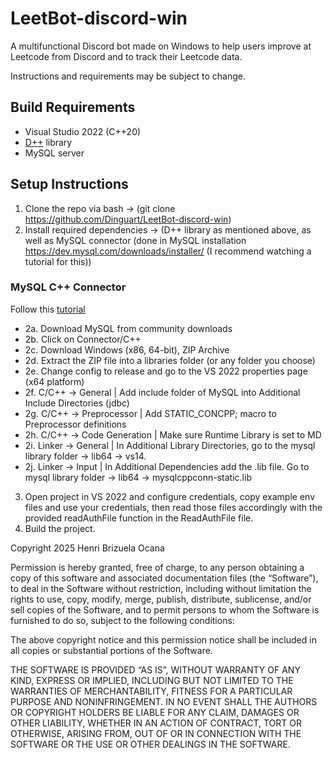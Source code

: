 # LeetBot-discord-win
A multifunctional Discord bot made on Windows to help users improve at Leetcode from Discord and to track their Leetcode data.

Instructions and requirements may be subject to change.

## Build Requirements
- Visual Studio 2022 (C++20)
- [D++](https://github.com/brainboxdotcc/DPP) library
- MySQL server

## Setup Instructions
1. Clone the repo via bash -> (git clone https://github.com/Dinguart/LeetBot-discord-win)
2. Install required dependencies -> (D++ library as mentioned above, as well as MySQL connector (done in MySQL installation https://dev.mysql.com/downloads/installer/ (I recommend watching a tutorial for this))

### MySQL C++ Connector
Follow this [tutorial](https://www.youtube.com/watch?v=a_W4zt5sR1M)
- 2a. Download MySQL from community downloads
- 2b. Click on Connector/C++
- 2c. Download Windows (x86, 64-bit), ZIP Archive
- 2d. Extract the ZIP file into a libraries folder (or any folder you choose)
- 2e. Change config to release and go to the VS 2022 properties page (x64 platform)
- 2f. C/C++ -> General | Add include folder of MySQL into Additional Include Directories (jdbc)
- 2g. C/C++ -> Preprocessor | Add STATIC_CONCPP; macro to Preprocessor definitions
- 2h. C/C++ -> Code Generation | Make sure Runtime Library is set to MD
- 2i. Linker -> General | In Additional Library Directories, go to the mysql library folder -> lib64 -> vs14.
- 2j. Linker -> Input | In Additional Dependencies add the .lib file. Go to mysql library folder -> lib64 -> mysqlcppconn-static.lib


3. Open project in VS 2022 and configure credentials, copy example env files and use your credentials, then read those files accordingly with the provided readAuthFile function in the ReadAuthFile file.
4. Build the project.


Copyright 2025 Henri Brizuela Ocana

Permission is hereby granted, free of charge, to any person obtaining a copy of this software and associated documentation files (the “Software”), to deal in the Software without restriction, including without limitation the rights to use, copy, modify, merge, publish, distribute, sublicense, and/or sell copies of the Software, and to permit persons to whom the Software is furnished to do so, subject to the following conditions:

The above copyright notice and this permission notice shall be included in all copies or substantial portions of the Software.

THE SOFTWARE IS PROVIDED “AS IS”, WITHOUT WARRANTY OF ANY KIND, EXPRESS OR IMPLIED, INCLUDING BUT NOT LIMITED TO THE WARRANTIES OF MERCHANTABILITY, FITNESS FOR A PARTICULAR PURPOSE AND NONINFRINGEMENT. IN NO EVENT SHALL THE AUTHORS OR COPYRIGHT HOLDERS BE LIABLE FOR ANY CLAIM, DAMAGES OR OTHER LIABILITY, WHETHER IN AN ACTION OF CONTRACT, TORT OR OTHERWISE, ARISING FROM, OUT OF OR IN CONNECTION WITH THE SOFTWARE OR THE USE OR OTHER DEALINGS IN THE SOFTWARE.
